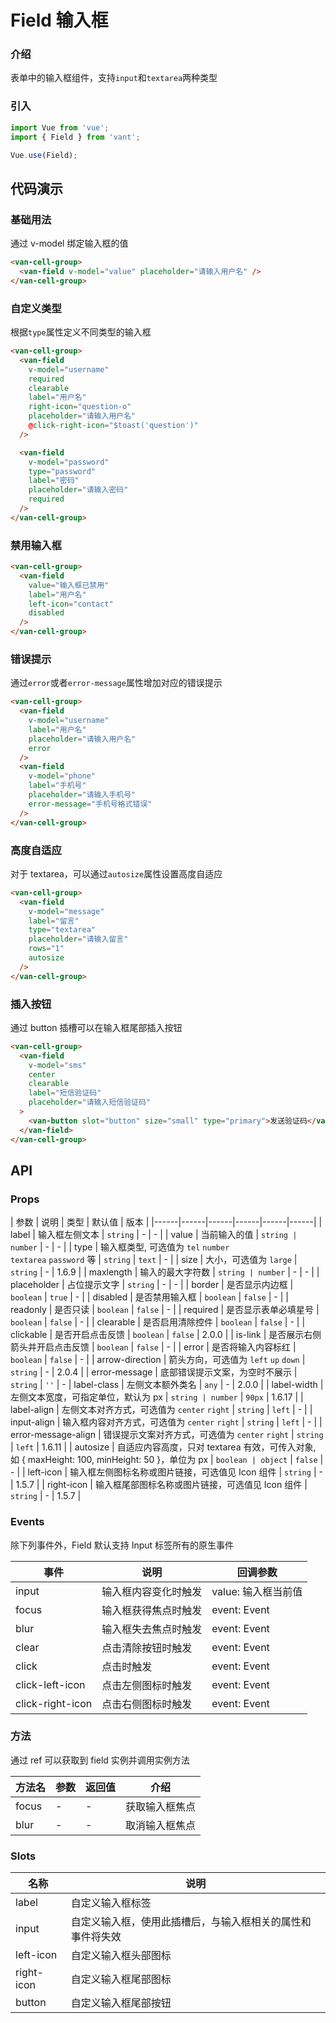 # Field 输入框

### 介绍

表单中的输入框组件，支持`input`和`textarea`两种类型

### 引入

``` javascript
import Vue from 'vue';
import { Field } from 'vant';

Vue.use(Field);
```

## 代码演示

### 基础用法

通过 v-model 绑定输入框的值

```html
<van-cell-group>
  <van-field v-model="value" placeholder="请输入用户名" />
</van-cell-group>
```

### 自定义类型

根据`type`属性定义不同类型的输入框

```html
<van-cell-group>
  <van-field
    v-model="username"
    required
    clearable
    label="用户名"
    right-icon="question-o"
    placeholder="请输入用户名"
    @click-right-icon="$toast('question')"
  />

  <van-field
    v-model="password"
    type="password"
    label="密码"
    placeholder="请输入密码"
    required
  />
</van-cell-group>
```

### 禁用输入框

```html
<van-cell-group>
  <van-field
    value="输入框已禁用"
    label="用户名"
    left-icon="contact"
    disabled
  />
</van-cell-group>
```

### 错误提示

通过`error`或者`error-message`属性增加对应的错误提示

```html
<van-cell-group>
  <van-field
    v-model="username"
    label="用户名"
    placeholder="请输入用户名"
    error
  />
  <van-field
    v-model="phone"
    label="手机号"
    placeholder="请输入手机号"
    error-message="手机号格式错误"
  />
</van-cell-group>
```

### 高度自适应

对于 textarea，可以通过`autosize`属性设置高度自适应

```html
<van-cell-group>
  <van-field
    v-model="message"
    label="留言"
    type="textarea"
    placeholder="请输入留言"
    rows="1"
    autosize
  />
</van-cell-group>
```

### 插入按钮

通过 button 插槽可以在输入框尾部插入按钮

```html
<van-cell-group>
  <van-field
    v-model="sms"
    center
    clearable
    label="短信验证码"
    placeholder="请输入短信验证码"
  >
    <van-button slot="button" size="small" type="primary">发送验证码</van-button>
  </van-field>
</van-cell-group>
```

## API

### Props

| 参数 | 说明 | 类型 | 默认值 | 版本 |
|------|------|------|------|------|------|
| label | 输入框左侧文本 | `string` | - | - |
| value | 当前输入的值 | `string | number` | - | - |
| type | 输入框类型, 可选值为 `tel` `number`<br>`textarea` `password` 等 | `string` | `text` | - |
| size | 大小，可选值为 `large` | `string` | - | 1.6.9 |
| maxlength | 输入的最大字符数 | `string | number` | - | - |
| placeholder | 占位提示文字 | `string` | - | - |
| border | 是否显示内边框 | `boolean` | `true` | - |
| disabled | 是否禁用输入框 | `boolean` | `false` | - |
| readonly | 是否只读 | `boolean` | `false` | - |
| required | 是否显示表单必填星号 | `boolean` | `false` | - |
| clearable | 是否启用清除控件 | `boolean` | `false` | - |
| clickable | 是否开启点击反馈 | `boolean` | `false` | 2.0.0 |
| is-link | 是否展示右侧箭头并开启点击反馈 | `boolean` | `false` | - |
| error | 是否将输入内容标红 | `boolean` | `false` | - |
| arrow-direction | 箭头方向，可选值为 `left` `up` `down` | `string` | - | 2.0.4 |
| error-message | 底部错误提示文案，为空时不展示 | `string` | `''` | - 
| label-class | 左侧文本额外类名 | `any` | - | 2.0.0 |
| label-width | 左侧文本宽度，可指定单位，默认为 px | `string | number` | `90px` | 1.6.17 |
| label-align | 左侧文本对齐方式，可选值为 `center` `right` | `string` | `left` | - |
| input-align | 输入框内容对齐方式，可选值为 `center` `right` | `string` | `left` | - |
| error-message-align | 错误提示文案对齐方式，可选值为 `center` `right` | `string` | `left` | 1.6.11 |
| autosize | 自适应内容高度，只对 textarea 有效，可传入对象,<br>如 { maxHeight: 100, minHeight: 50 }，单位为 px | `boolean | object` | `false` | - |
| left-icon | 输入框左侧图标名称或图片链接，可选值见 Icon 组件 | `string` | - | 1.5.7 |
| right-icon | 输入框尾部图标名称或图片链接，可选值见 Icon 组件 | `string` | - | 1.5.7 |

### Events

除下列事件外，Field 默认支持 Input 标签所有的原生事件

| 事件 | 说明 | 回调参数 |
|------|------|------|
| input | 输入框内容变化时触发 | value: 输入框当前值 |
| focus | 输入框获得焦点时触发 | event: Event |
| blur | 输入框失去焦点时触发 | event: Event |
| clear | 点击清除按钮时触发 | event: Event |
| click | 点击时触发 | event: Event |
| click-left-icon | 点击左侧图标时触发 | event: Event |
| click-right-icon | 点击右侧图标时触发 | event: Event |

### 方法

通过 ref 可以获取到 field 实例并调用实例方法

| 方法名 | 参数 | 返回值 | 介绍 |
|------|------|------|------|
| focus | - | - | 获取输入框焦点 |
| blur | - | - | 取消输入框焦点 |

### Slots

| 名称 | 说明 |
|------|------|
| label | 自定义输入框标签 |
| input | 自定义输入框，使用此插槽后，与输入框相关的属性和事件将失效 |
| left-icon | 自定义输入框头部图标 |
| right-icon | 自定义输入框尾部图标 |
| button | 自定义输入框尾部按钮 |
